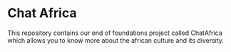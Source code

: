 # Chat Africa
This repository contains our end of foundations project called ChatAfrica which allows you to know more about the african culture and its diversity.
